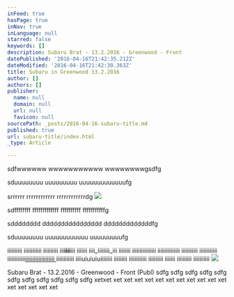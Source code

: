 ```yaml
---
inFeed: true
hasPage: true
inNav: true
inLanguage: null
starred: false
keywords: []
description: Subaru Brat - 13.2.2016 - Greenwood - Front
datePublished: '2016-04-16T21:42:35.212Z'
dateModified: '2016-04-16T21:42:30.363Z'
title: Subaru in Greenwood 13.2.2016
author: []
authors: []
publisher:
  name: null
  domain: null
  url: null
  favicon: null
sourcePath: _posts/2016-04-16-subaru-title.md
published: true
url: subaru-title/index.html
_type: Article

---
```

sdfwwwwww wwwwwwwwwww wwwwwwwwgsdfg

sduuuuuuuu uuuuuuuuu uuuuuuuuuuuuufg

srrrrrr rrrrrrrrrrrr rrrrrrrrrrrrdg
![](https://the-grid-user-content.s3-us-west-2.amazonaws.com/f33bc399-9459-47f2-8fcc-2ef84226d9ee.jpg)

sdffffffff fffffffffffff ffffffffff fffffffffffg

sdddddddd dddddddddddddddd dddddddddddddfg

sduuuuuuuu uuuuuuuuuuuu uuuuuuuuufg

iiiiiiiiii iiiiiiiiiiii iiiiiiiiii iii**iiii**iii iiiiiii iiii_iiiiiiii_iii iiiiiiii iiiiiiiiiiiiiiii iiiiiiiiiiiiiii iiiiiiiiiii iiiiiiiiiiii iiiiiiiiiiii[iiiiiiiiiiiiiiiiiiii ][0]iiiiiiiiiiii iiiiuiuiuiuiiiiiiii iiiiiiiii iiiiiiiiiiii iiiiiiiiii iiiiiii iiiiiiiiii iiiiiiiiiii
![](https://s3-us-west-2.amazonaws.com/the-grid-img/p/80101cd0bd32b3fd10f103082e44510f7ee51615.jpg)

Subaru Brat - 13.2.2016 - Greenwood - Front (Publ) sdfg sdfg sdfg sdfg sdfg sdfg sdfg sdfg sdfg sdfg sdfg xetxet xet xet xet xet xet xet xet xet xet xet xet xet xet xet xet xet 

[0]: null